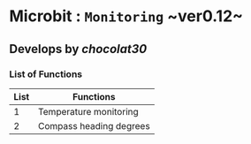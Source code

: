 # Microbit : `Monitoring` ~ver0.12~
## Develops by ***chocolat30***

### List of Functions 
| List | Functions |
| --- | --- |
| 1 | Temperature monitoring | 
| 2 | Compass heading degrees | 

